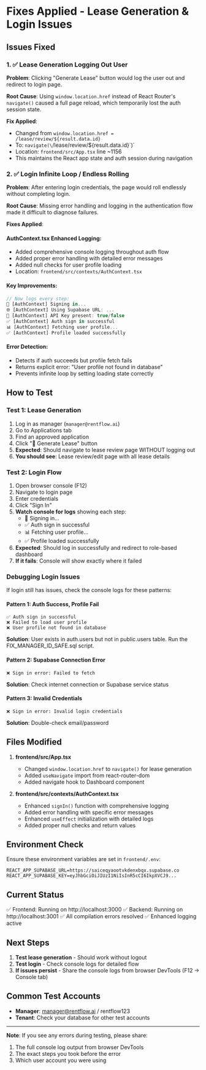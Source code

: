# Fixes Applied - Lease Generation & Login Issues

## Issues Fixed

### 1. ✅ Lease Generation Logging Out User
**Problem**: Clicking "Generate Lease" button would log the user out and redirect to login page.

**Root Cause**: Using `window.location.href` instead of React Router's `navigate()` caused a full page reload, which temporarily lost the auth session state.

**Fix Applied**:
- Changed from `window.location.href = /lease/review/${result.data.id}` 
- To: `navigate(\`/lease/review/${result.data.id}\`)`
- Location: `frontend/src/App.tsx` line ~1156
- This maintains the React app state and auth session during navigation

### 2. ✅ Login Infinite Loop / Endless Rolling
**Problem**: After entering login credentials, the page would roll endlessly without completing login.

**Root Cause**: Missing error handling and logging in the authentication flow made it difficult to diagnose failures.

**Fixes Applied**:

#### AuthContext.tsx Enhanced Logging:
- Added comprehensive console logging throughout auth flow
- Added proper error handling with detailed error messages
- Added null checks for user profile loading
- Location: `frontend/src/contexts/AuthContext.tsx`

#### Key Improvements:
```typescript
// Now logs every step:
🔐 [AuthContext] Signing in...
🌐 [AuthContext] Using Supabase URL: ...
🔑 [AuthContext] API Key present: true/false
✅ [AuthContext] Auth sign in successful
📊 [AuthContext] Fetching user profile...
✅ [AuthContext] Profile loaded successfully
```

#### Error Detection:
- Detects if auth succeeds but profile fetch fails
- Returns explicit error: "User profile not found in database"
- Prevents infinite loop by setting loading state correctly

## How to Test

### Test 1: Lease Generation
1. Log in as manager (`manager@rentflow.ai`)
2. Go to Applications tab
3. Find an approved application
4. Click "📝 Generate Lease" button
5. **Expected**: Should navigate to lease review page WITHOUT logging out
6. **You should see**: Lease review/edit page with all lease details

### Test 2: Login Flow
1. Open browser console (F12)
2. Navigate to login page
3. Enter credentials
4. Click "Sign In"
5. **Watch console for logs** showing each step:
   - 🔐 Signing in...
   - ✅ Auth sign in successful
   - 📊 Fetching user profile...
   - ✅ Profile loaded successfully
6. **Expected**: Should log in successfully and redirect to role-based dashboard
7. **If it fails**: Console will show exactly where it failed

### Debugging Login Issues

If login still has issues, check the console logs for these patterns:

#### Pattern 1: Auth Success, Profile Fail
```
✅ Auth sign in successful
❌ Failed to load user profile
❌ User profile not found in database
```
**Solution**: User exists in auth.users but not in public.users table. Run the FIX_MANAGER_ID_SAFE.sql script.

#### Pattern 2: Supabase Connection Error
```
❌ Sign in error: Failed to fetch
```
**Solution**: Check internet connection or Supabase service status

#### Pattern 3: Invalid Credentials
```
❌ Sign in error: Invalid login credentials
```
**Solution**: Double-check email/password

## Files Modified

1. **frontend/src/App.tsx**
   - Changed `window.location.href` to `navigate()` for lease generation
   - Added `useNavigate` import from react-router-dom
   - Added navigate hook to Dashboard component

2. **frontend/src/contexts/AuthContext.tsx**
   - Enhanced `signIn()` function with comprehensive logging
   - Added error handling with specific error messages
   - Enhanced `useEffect` initialization with detailed logs
   - Added proper null checks and return values

## Environment Check

Ensure these environment variables are set in `frontend/.env`:
```
REACT_APP_SUPABASE_URL=https://saiceqyaootvkdenxbqx.supabase.co
REACT_APP_SUPABASE_KEY=eyJhbGciOiJIUzI1NiIsInR5cCI6IkpXVCJ9...
```

## Current Status

✅ Frontend: Running on http://localhost:3000
✅ Backend: Running on http://localhost:3001
✅ All compilation errors resolved
✅ Enhanced logging active

## Next Steps

1. **Test lease generation** - Should work without logout
2. **Test login** - Check console logs for detailed flow
3. **If issues persist** - Share the console logs from browser DevTools (F12 → Console tab)

## Common Test Accounts

- **Manager**: manager@rentflow.ai / rentflow123
- **Tenant**: Check your database for other test accounts

---

**Note**: If you see any errors during testing, please share:
1. The full console log output from browser DevTools
2. The exact steps you took before the error
3. Which user account you were using
